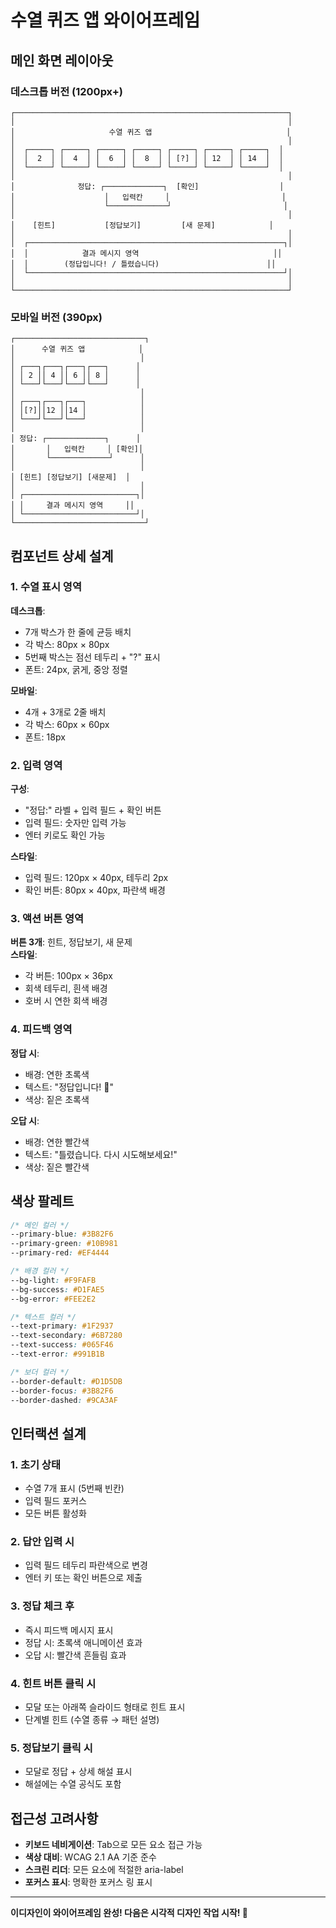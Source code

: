 # 수열 퀴즈 앱 와이어프레임

## 메인 화면 레이아웃

### 데스크톱 버전 (1200px+)
```
┌─────────────────────────────────────────────────────────────┐
│                                                             │
│                     수열 퀴즈 앱                              │
│                                                             │
│  ┌─────┐ ┌─────┐ ┌─────┐ ┌─────┐ ┌─────┐ ┌─────┐ ┌─────┐  │
│  │  2  │ │  4  │ │  6  │ │  8  │ │ [?] │ │ 12  │ │ 14  │  │
│  └─────┘ └─────┘ └─────┘ └─────┘ └─────┘ └─────┘ └─────┘  │
│                                                             │
│              정답: ┌─────────────┐  [확인]                  │
│                    │   입력칸     │                         │
│                    └─────────────┘                         │
│                                                             │
│    [힌트]           [정답보기]         [새 문제]            │
│                                                             │
│  ┌─────────────────────────────────────────────────────────┐│
│  │            결과 메시지 영역                              ││
│  │        (정답입니다! / 틀렸습니다)                        ││
│  └─────────────────────────────────────────────────────────┘│
│                                                             │
└─────────────────────────────────────────────────────────────┘
```

### 모바일 버전 (390px)
```
┌─────────────────────────────┐
│      수열 퀴즈 앱            │
│                            │
│ ┌───┐┌───┐┌───┐┌───┐      │
│ │ 2 ││ 4 ││ 6 ││ 8 │      │
│ └───┘└───┘└───┘└───┘      │
│                            │
│ ┌───┐┌───┐┌───┐            │
│ │[?]││12 ││14 │            │
│ └───┘└───┘└───┘            │
│                            │
│ 정답: ┌─────────────┐      │
│       │   입력칸     │ [확인]│
│       └─────────────┘      │
│                            │
│ [힌트] [정답보기] [새문제]  │
│                            │
│ ┌─────────────────────────┐│
│ │     결과 메시지 영역     ││
│ └─────────────────────────┘│
└─────────────────────────────┘
```

## 컴포넌트 상세 설계

### 1. 수열 표시 영역
**데스크톱**:
- 7개 박스가 한 줄에 균등 배치
- 각 박스: 80px × 80px
- 5번째 박스는 점선 테두리 + "?" 표시
- 폰트: 24px, 굵게, 중앙 정렬

**모바일**:
- 4개 + 3개로 2줄 배치
- 각 박스: 60px × 60px  
- 폰트: 18px

### 2. 입력 영역
**구성**:
- "정답:" 라벨 + 입력 필드 + 확인 버튼
- 입력 필드: 숫자만 입력 가능
- 엔터 키로도 확인 가능

**스타일**:
- 입력 필드: 120px × 40px, 테두리 2px
- 확인 버튼: 80px × 40px, 파란색 배경

### 3. 액션 버튼 영역
**버튼 3개**: 힌트, 정답보기, 새 문제  
**스타일**: 
- 각 버튼: 100px × 36px
- 회색 테두리, 흰색 배경
- 호버 시 연한 회색 배경

### 4. 피드백 영역
**정답 시**:
- 배경: 연한 초록색
- 텍스트: "정답입니다! 🎉"
- 색상: 짙은 초록색

**오답 시**:
- 배경: 연한 빨간색  
- 텍스트: "틀렸습니다. 다시 시도해보세요!"
- 색상: 짙은 빨간색

## 색상 팔레트
```css
/* 메인 컬러 */
--primary-blue: #3B82F6
--primary-green: #10B981  
--primary-red: #EF4444

/* 배경 컬러 */
--bg-light: #F9FAFB
--bg-success: #D1FAE5
--bg-error: #FEE2E2

/* 텍스트 컬러 */
--text-primary: #1F2937
--text-secondary: #6B7280
--text-success: #065F46
--text-error: #991B1B

/* 보더 컬러 */
--border-default: #D1D5DB
--border-focus: #3B82F6
--border-dashed: #9CA3AF
```

## 인터랙션 설계

### 1. 초기 상태
- 수열 7개 표시 (5번째 빈칸)
- 입력 필드 포커스
- 모든 버튼 활성화

### 2. 답안 입력 시
- 입력 필드 테두리 파란색으로 변경
- 엔터 키 또는 확인 버튼으로 제출

### 3. 정답 체크 후
- 즉시 피드백 메시지 표시
- 정답 시: 초록색 애니메이션 효과
- 오답 시: 빨간색 흔들림 효과

### 4. 힌트 버튼 클릭 시
- 모달 또는 아래쪽 슬라이드 형태로 힌트 표시
- 단계별 힌트 (수열 종류 → 패턴 설명)

### 5. 정답보기 클릭 시  
- 모달로 정답 + 상세 해설 표시
- 해설에는 수열 공식도 포함

## 접근성 고려사항
- **키보드 네비게이션**: Tab으로 모든 요소 접근 가능
- **색상 대비**: WCAG 2.1 AA 기준 준수
- **스크린 리더**: 모든 요소에 적절한 aria-label
- **포커스 표시**: 명확한 포커스 링 표시

---

**이디자인이 와이어프레임 완성! 다음은 시각적 디자인 작업 시작! 🎨**